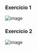 ### Exercício 1

![image](https://user-images.githubusercontent.com/100708547/236542372-01a5e869-f4db-4d89-83d8-10229cab0f60.png)

### Exercício 2
![image](https://user-images.githubusercontent.com/100708547/236542487-ec60b5ec-8e61-4532-b29e-20864811848f.png)

